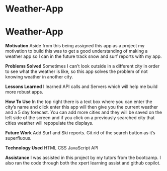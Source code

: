 # Weather-App

# Weather-App

**Motivation**
Aside from this being assigned this app as a project my motivation to build this was to get a good understanding of making a weather app so I can in the future track snow and surf reports with my app.

**Problems Solved**
Sometimes I can’t look outside in a different city in order to see what the weather is like, so this app solves the problem of not knowing weather in another city.  
 
**Lessons Learned**
I learned API calls and Servers which will help me build more robust apps.

**How To Use**
In the top right there is a text box where you can enter the city’s name and click enter this app will then give you the current weather and a 5 day forecast. You can add more cities and they will be saved on the left side of the screen and if you click on a previously searched city that cities weather will repopulate the displays.

**Future Work**
Add Surf and Ski reports. Git rid of the search button as it’s superfluous.

**Technology Used**
HTML CSS JavaScript API 

**Assistance**
I was assisted in this project by my tutors from the bootcamp. I also ran the code through both the xpert learning assist and github copilot. 

